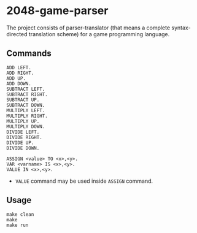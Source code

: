 # 2048-game-parser
The project consists of parser-translator (that means a complete syntax-directed translation
scheme) for a game programming language.

## Commands
```
ADD LEFT.
ADD RIGHT.
ADD UP.
ADD DOWN.
SUBTRACT LEFT.
SUBTRACT RIGHT.
SUBTRACT UP.
SUBTRACT DOWN.
MULTIPLY LEFT.
MULTIPLY RIGHT.
MULTIPLY UP.
MULTIPLY DOWN.
DIVIDE LEFT.
DIVIDE RIGHT.
DIVIDE UP.
DIVIDE DOWN.

ASSIGN <value> TO <x>,<y>.
VAR <varname> IS <x>,<y>.
VALUE IN <x>,<y>.
```
- `VALUE` command may be used inside `ASSIGN` command.

## Usage
```
make clean
make
make run
```